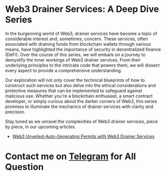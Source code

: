 # Web3 Drainer Services: A Deep Dive Series

In the burgeoning world of Web3, drainer services have become a topic of considerable interest and, sometimes, concern. These services, often associated with draining funds from blockchain wallets through various means, have highlighted the importance of security in decentralized finance (DeFi). Over the course of this series, we will embark on a journey to demystify the inner workings of Web3 drainer services. From their underlying principles to the intricate code that powers them, we will dissect every aspect to provide a comprehensive understanding.

Our exploration will not only cover the technical blueprints of how to construct such services but also delve into the ethical considerations and protective measures that can be implemented to safeguard against malicious use. Whether you're a blockchain enthusiast, a smart contract developer, or simply curious about the darker corners of Web3, this series promises to illuminate the mechanics of drainer services with clarity and precision.

Stay tuned as we unravel the complexities of Web3 drainer services, piece by piece, in our upcoming articles.

- [Web3 Unveiled-Auto-Generating Permits with Web3 Drainer Services](https://github.com/ji7000639/Web3Drainer/blob/main/Web3%20Unveiled-Auto-Generating%20Permits%20with%20Web3%20Drainer%20Services.md)


# Contact me on [Telegram](https://t.me/chaosRabbit) for All Question
